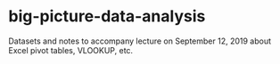# big-picture-data-analysis
Datasets and notes to accompany lecture on September 12, 2019 about Excel pivot tables, VLOOKUP, etc.
